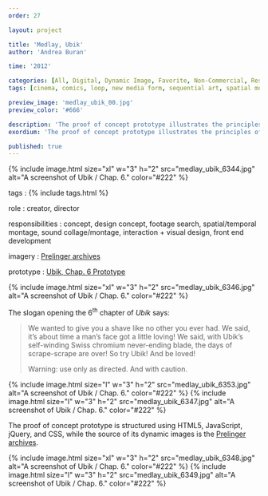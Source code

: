 ```yaml
---
order: 27

layout: project

title: 'Medlay, Ubik'
author: 'Andrea Buran'

time: '2012'

categories: [All, Digital, Dynamic Image, Favorite, Non-Commercial, Research]
tags: [cinema, comics, loop, new media form, sequential art, spatial montage]

preview_image: 'medlay_ubik_00.jpg'
preview_color: '#666'

description: 'The proof of concept prototype illustrates the principles of Medlay. It is based on the slogan opening the 6th chapter of “Ubik”, a science fiction novel by Philp K. Dick.'
exordium: 'The proof of concept prototype illustrates the principles of [Medlay](http://ranbureand.github.io/medlay/ "Medlay on GitHub"). It is based on the slogan opening the 6<sup>th</sup> chapter of *Ubik*, a science fiction novel by Philp K. Dick.'

published: true
---
```


<div class="figures">
    {% include image.html
        size="xl"
        w="3" h="2"
        src="medlay_ubik_6344.jpg"
        alt="A screenshot of Ubik / Chap. 6."
        color="#222"
    %}
</div>

tags
: {% include tags.html %}

role
: creator, director

responsibilities
: concept, design concept, footage search, spatial/temporal montage, sound collage/montage, interaction + visual design, front end development

imagery
: [Prelinger archives](http://www.archive.org/browse.php?field=subject&mediatype=movies&collection=prelinger "Prelinger archives on Internet Archive")

prototype
: [Ubik, Chap. 6 Prototype](http://ranbureand.github.io/ubik-chap-6/ "Ubik, Chap. 6 on GitHub")

<div class="figures">
    {% include image.html
        size="xl"
        w="3" h="2"
        src="medlay_ubik_6346.jpg"
        alt="A screenshot of Ubik / Chap. 6."
        color="#222"
    %}
</div>

The slogan opening the 6<sup>th</sup> chapter of *Ubik* says:

>We wanted to give you a shave like no other you ever had. We said, it’s about time a man’s face got a little loving! We said, with Ubik’s self-winding Swiss chromium never-ending blade, the days of scrape-scrape are over! So try Ubik! And be loved!
>
>Warning: use only as directed. And with caution.

<div class="figures">
    {% include image.html
        size="l"
        w="3" h="2"
        src="medlay_ubik_6353.jpg"
        alt="A screenshot of Ubik / Chap. 6."
        color="#222"
    %}
    {% include image.html
        size="l"
        w="3" h="2"
        src="medlay_ubik_6347.jpg"
        alt="A screenshot of Ubik / Chap. 6."
        color="#222"
    %}
</div>

The proof of concept prototype is structured using HTML5, JavaScript, jQuery, and CSS, while the source of its dynamic images is the [Prelinger archives](http://www.archive.org/browse.php?field=subject&mediatype=movies&collection=prelinger "Prelinger archives on Internet Archive").

<div class="figures">
    {% include image.html
        size="xl"
        w="3" h="2"
        src="medlay_ubik_6348.jpg"
        alt="A screenshot of Ubik / Chap. 6."
        color="#222"
    %}
    {% include image.html
        size="l"
        w="3" h="2"
        src="medlay_ubik_6349.jpg"
        alt="A screenshot of Ubik / Chap. 6."
        color="#222"
    %}
</div>
